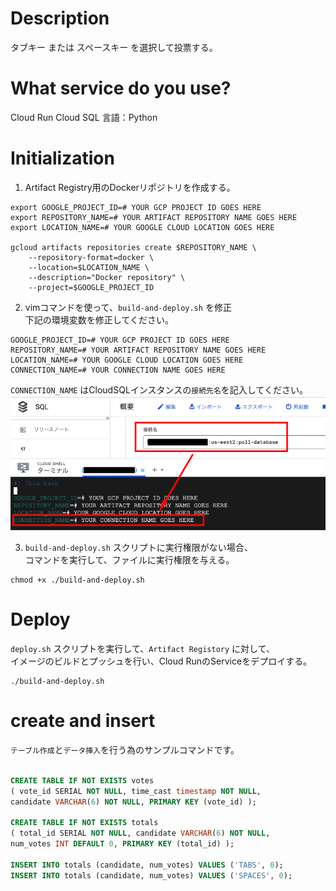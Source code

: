 # Description  
タブキー または スペースキー を選択して投票する。

# What service do you use?  
Cloud Run
Cloud SQL
言語：Python

# Initialization  
1. Artifact Registry用のDockerリポジトリを作成する。  

```
export GOOGLE_PROJECT_ID=# YOUR GCP PROJECT ID GOES HERE
export REPOSITORY_NAME=# YOUR ARTIFACT REPOSITORY NAME GOES HERE
export LOCATION_NAME=# YOUR GOOGLE CLOUD LOCATION GOES HERE

gcloud artifacts repositories create $REPOSITORY_NAME \
    --repository-format=docker \
    --location=$LOCATION_NAME \
    --description="Docker repository" \
    --project=$GOOGLE_PROJECT_ID
```

2. vimコマンドを使って、`build-and-deploy.sh` を修正  
下記の環境変数を修正してください。  

```
GOOGLE_PROJECT_ID=# YOUR GCP PROJECT ID GOES HERE
REPOSITORY_NAME=# YOUR ARTIFACT REPOSITORY NAME GOES HERE
LOCATION_NAME=# YOUR GOOGLE CLOUD LOCATION GOES HERE
CONNECTION_NAME=# YOUR CONNECTION NAME GOES HERE
```

`CONNECTION_NAME` はCloudSQLインスタンスの`接続先名`を記入してください。
![CONNECTION_NAME](image/gcp_sql_connection.png)


3. `build-and-deploy.sh` スクリプトに実行権限がない場合、  
コマンドを実行して、ファイルに実行権限を与える。  

```
chmod +x ./build-and-deploy.sh
```

# Deploy  
`deploy.sh` スクリプトを実行して、`Artifact Registory` に対して、  
イメージのビルドとプッシュを行い、Cloud RunのServiceをデプロイする。  

```
./build-and-deploy.sh
```

# create and insert
`テーブル作成`と`データ挿入`を行う為のサンプルコマンドです。
```sql

CREATE TABLE IF NOT EXISTS votes
( vote_id SERIAL NOT NULL, time_cast timestamp NOT NULL,
candidate VARCHAR(6) NOT NULL, PRIMARY KEY (vote_id) );

CREATE TABLE IF NOT EXISTS totals
( total_id SERIAL NOT NULL, candidate VARCHAR(6) NOT NULL,
num_votes INT DEFAULT 0, PRIMARY KEY (total_id) );

INSERT INTO totals (candidate, num_votes) VALUES ('TABS', 0);
INSERT INTO totals (candidate, num_votes) VALUES ('SPACES', 0);

```